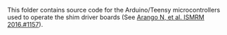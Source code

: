 This folder contains source code for the Arduino/Teensy microcontrollers used
to operate the shim driver boards 
(See [Arango N, et al. ISMRM 2016.#1157](https://cds.ismrm.org/protected/16MPresentations/abstracts/1157.html)).
